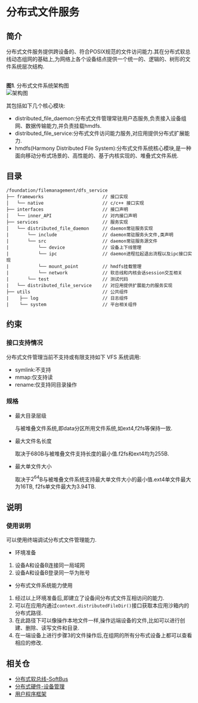 # 分布式文件服务

## **简介**

分布式文件服务提供跨设备的、符合POSIX规范的文件访问能力.其在分布式软总线动态组网的基础上,为网络上各个设备结点提供一个统一的、逻辑的、树形的文件系统层次结构.

<br>**图1**. 分布式文件系统架构图</br>
![架构图](https://images.gitee.com/uploads/images/2022/0107/113135_1cef6c44_7809790.png "hmdfs架构图update20220107.png")


其包括如下几个核心模块:

- distributed_file_daemon:分布式文件管理常驻用户态服务,负责接入设备组网、数据传输能力,并负责挂载hmdfs.
- distributed_file_service:分布式文件访问能力服务,对应用提供分布式扩展能力.
- hmdfs(Harmony Distributed File System):分布式文件系统核心模块,是一种面向移动分布式场景的、高性能的、基于内核实现的、堆叠式文件系统.

## **目录**

```raw
/foundation/filemanagement/dfs_service
├── frameworks                      // 接口实现
│   └── native                      // c/c++ 接口实现
├── interfaces                      // 接口声明
│   └── inner_API                   // 对内接口声明
├── services                        // 服务实现
│   └── distributed_file_daemon     // daemon常驻服务实现
|       └── include                 // daemon常驻服务头文件,类声明
|       └── src                     // daemon常驻服务源文件
|           └── device              // 设备上下线管理
|           └── ipc                 // daemon进程拉起退出流程以及ipc接口实现
|           └── mount_point         // hmdfs挂载管理
|           └── network             // 软总线和内核会话session交互相关
|       └── test                    // 测试代码
|   └── distributed_file_service    // 对应用提供扩展能力的服务实现
├── utils                           // 公共组件
|    ├── log                        // 日志组件
|    └── system                     // 平台相关组件
```

## **约束**

### 接口支持情况

分布式文件管理当前不支持或有限支持如下 VFS 系统调用:

- symlink:不支持
- mmap:仅支持读
- rename:仅支持同目录操作

### 规格

- 最大目录层级

    与被堆叠文件系统,即data分区所用文件系统,如ext4,f2fs等保持一致.
- 最大文件名长度
 
    取决于680B与被堆叠文件支持长度的最小值.f2fs和ext4均为255B.
- 最大单文件大小

    取决于$2^{64}$B与被堆叠文件系统支持最大单文件大小的最小值.ext4单文件最大为16TB, f2fs单文件最大为3.94TB.

## **说明**

### 使用说明

可以使用终端调试分布式文件管理能力.
-   环境准备

1) 设备A和设备B连接同一局域网
2) 设备A和设备B登录同一华为账号
-   分布式文件系统能力使用
 
1) 经过以上环境准备后,即建立了设备间分布式文件互相访问的能力.
2) 可以在应用内通过```context.distributedFileDir()```接口获取本应用沙箱内的分布式路径.
3) 在此路径下可以像操作本地文件一样,操作远端设备的文件,比如可以进行创建、删除、读写文件和目录.
4) 在一端设备上进行步骤3的文件操作后,在组网的所有分布式设备上都可以查看相应的修改.

## 相关仓

- [分布式软总线-SoftBus](https://gitee.com/openharmony/communication_dsoftbus)
- [分布式硬件-设备管理](https://gitee.com/openharmony/device_manager)
- [用户程序框架](https://gitee.com/openharmony/appexecfwk_standard)
